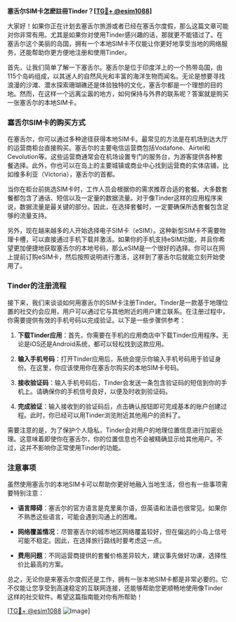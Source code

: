 **塞舌尔SIM卡怎麽註冊Tinder？[[TG💪+ @esim1088](https://t.me/s/esim1088)]**

大家好！如果你正在计划去塞舌尔旅游或者已经在塞舌尔度假，那么这篇文章可能对你非常有用。尤其是如果你对使用Tinder感兴趣的话，那就更不能错过了。在塞舌尔这个美丽的岛国，拥有一个本地SIM卡不仅能让你更好地享受当地的网络服务，还能帮助你更方便地注册和使用Tinder。

首先，让我们简单了解一下塞舌尔。塞舌尔是位于印度洋上的一个热带岛国，由115个岛屿组成，以其迷人的自然风光和丰富的海洋生物而闻名。无论是想要寻找浪漫的沙滩、潜水探索珊瑚礁还是体验独特的文化，塞舌尔都是一个理想的目的地。然而，在这样一个远离尘嚣的地方，如何保持与外界的联系呢？答案就是购买一张塞舌尔的本地SIM卡。

### 塞舌尔SIM卡的购买方式

在塞舌尔，你可以通过多种途径获得本地SIM卡。最常见的方法是在机场到达大厅的运营商柜台直接购买。塞舌尔的主要电信运营商包括Vodafone、Airtel和Cevolution等。这些运营商通常会在机场设置专门的服务台，为游客提供各种套餐选择。此外，你也可以在岛上的主要城镇或商业中心找到运营商的实体店铺，比如维多利亚（Victoria），塞舌尔的首都。

当你在柜台前挑选SIM卡时，工作人员会根据你的需求推荐合适的套餐。大多数套餐都包含了通话、短信以及一定量的数据流量。对于像Tinder这样的应用程序来说，数据流量是最关键的部分。因此，在选择套餐时，一定要确保所选套餐包含足够的流量支持。

另外，现在越来越多的人开始选择电子SIM卡（eSIM）。这种新型SIM卡不需要物理卡槽，可以直接通过手机下载并激活。如果你的手机支持eSIM功能，并且你希望更加便捷地获取塞舌尔的本地号码，那么eSIM是一个很好的选择。你可以在网上提前订购eSIM卡，然后按照说明进行激活，这样到了塞舌尔后就能立刻开始使用了。

### Tinder的注册流程

接下来，我们来谈谈如何用塞舌尔的SIM卡注册Tinder。Tinder是一款基于地理位置的社交约会应用，用户可以通过它与其他附近的用户建立联系。在注册过程中，你需要提供有效的手机号码以完成验证。以下是一些步骤供参考：

1. **下载Tinder应用**：首先，你需要在手机的应用商店中下载Tinder应用程序。无论是iOS还是Android系统，都可以轻松找到这款应用。

2. **输入手机号码**：打开Tinder应用后，系统会提示你输入手机号码用于验证身份。在这里，你应该使用你在塞舌尔购买的本地SIM卡号码。

3. **接收验证码**：输入手机号码后，Tinder会发送一条包含验证码的短信到你的手机上。请确保你的手机信号良好，以便及时收到验证码。

4. **完成验证**：输入接收到的验证码后，点击确认按钮即可完成基本的账户创建过程。此时，你已经可以用Tinder浏览附近其他用户的资料了。

需要注意的是，为了保护个人隐私，Tinder会对用户的地理位置信息进行加密处理。这意味着即使你在塞舌尔，你的位置信息也不会被精确显示给其他用户。不过，这并不影响你正常使用Tinder的功能。

### 注意事项

虽然使用塞舌尔的本地SIM卡可以帮助你更好地融入当地生活，但也有一些事项需要特别注意：

- **语言障碍**：塞舌尔的官方语言是克里奥尔语，但英语和法语也很常见。如果你不熟悉这些语言，可能会遇到沟通上的困难。
  
- **网络覆盖情况**：尽管塞舌尔的城市地区网络覆盖较好，但在偏远的小岛上信号可能不稳定。因此，在选择旅行路线时要考虑这一点。

- **费用问题**：不同运营商提供的套餐价格差异较大，建议事先做好功课，选择性价比最高的方案。

总之，无论你是来塞舌尔度假还是工作，拥有一张本地SIM卡都是非常必要的。它不仅能让您享受到高速稳定的互联网连接，还能够帮助您更顺畅地使用像Tinder这样的社交软件。希望这篇指南能对你有所帮助！

[[TG💪+ @esim1088](https://t.me/s/esim1088) ![Image](https://i.postimg.cc/4NQfJmqS/Snipaste-2025-05-13-00-14-12.png)]